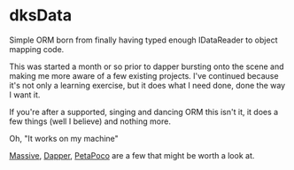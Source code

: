 dksData
=======

Simple ORM born from finally having typed enough IDataReader to object mapping code.

This was started a month or so prior to dapper bursting onto the scene and making me more aware of a few existing projects.
I've continued because it's not only a learning exercise, but it does what I need done, done the way I want it.

If you're after a supported, singing and dancing ORM this isn't it, it does a few things (well I believe) and nothing more.

Oh, "It works on my machine"

[Massive](/robconery/massive), [Dapper](/SamSaffron/dapper-dot-net), [PetaPoco](/toptensoftware/PetaPoco) are a few that might be worth a look at.

